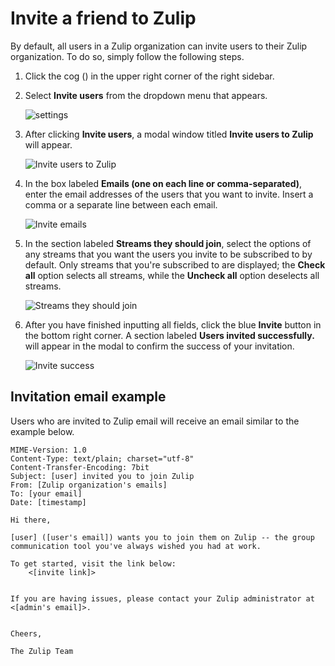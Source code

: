 # Invite a friend to Zulip

By default, all users in a Zulip organization can invite users to
their Zulip organization. To do so, simply follow the following steps.

1. Click the cog (<i class="icon-vector-cog"></i>) in the upper
   right corner of the right sidebar.

2. Select **Invite users** from the dropdown menu that appears.

    ![settings](/static/images/help/invite-dropdown.png)

3. After clicking **Invite users**, a modal window titled **Invite
   users to Zulip** will appear.

    ![Invite users to Zulip](/static/images/help/invite-users.png)

4. In the box labeled **Emails (one on each line or
   comma-separated)**, enter the email addresses of the users that you
   want to invite. Insert a comma or a separate line between each
   email.

    ![Invite emails](/static/images/help/invite-email.png)

5. In the section labeled **Streams they should join**, select the
   options of any streams that you want the users you invite to be
   subscribed to by default. Only streams that you're subscribed to
   are displayed; the **Check all** option selects all streams, while
   the **Uncheck all** option deselects all streams.

    ![Streams they should join](/static/images/help/streams-should-join.png)

6. After you have finished inputting all fields, click the blue
   **Invite** button in the bottom right corner. A section labeled
   **Users invited successfully.** will appear in the modal to confirm
   the success of your invitation.

    ![Invite success](/static/images/help/invite-success.png)

## Invitation email example

Users who are invited to Zulip email will receive an email similar to
the example below.

```
MIME-Version: 1.0
Content-Type: text/plain; charset="utf-8"
Content-Transfer-Encoding: 7bit
Subject: [user] invited you to join Zulip
From: [Zulip organization's emails]
To: [your email]
Date: [timestamp]

Hi there,

[user] ([user's email]) wants you to join them on Zulip -- the group
communication tool you've always wished you had at work.

To get started, visit the link below:
    <[invite link]>


If you are having issues, please contact your Zulip administrator at <[admin's email]>.


Cheers,

The Zulip Team
```
